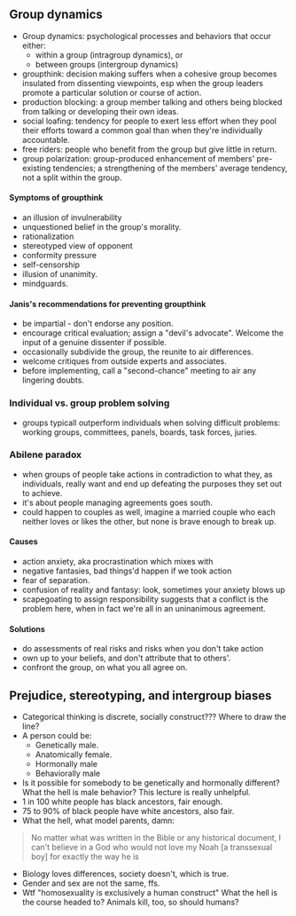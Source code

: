 ## Group dynamics
- Group dynamics: psychological processes and behaviors that occur either:
	- within a group (intragroup dynamics), or
	- between groups (intergroup dynamics)
- groupthink: decision making suffers when a cohesive group becomes insulated from dissenting viewpoints, esp when the group leaders promote a particular solution or course of action.
- production blocking: a group member talking and others being blocked from talking or developing their own ideas.
- social loafing: tendency for people to exert less effort when they pool their efforts toward a common goal than when they're individually accountable.
- free riders: people who benefit from the group but give little in return.
- group polarization: group-produced enhancement of members' pre-existing tendencies; a strengthening of the members' average tendency, not a split within the group.
#### Symptoms of groupthink
- an illusion of invulnerability
- unquestioned belief in the group's morality.
- rationalization
- stereotyped view of opponent
- conformity pressure
- self-censorship
- illusion of unanimity.
- mindguards.
#### Janis's recommendations for preventing groupthink
- be impartial - don't endorse any position.
- encourage critical evaluation; assign a "devil's advocate". Welcome the input of a genuine dissenter if possible.
- occasionally subdivide the group, the reunite to air differences.
- welcome critiques from outside experts and associates.
- before implementing, call a "second-chance" meeting to air any lingering doubts.
### Individual vs. group problem solving
- groups typicall outperform individuals when solving difficult problems: working groups, committees, panels, boards, task forces, juries.
### Abilene paradox
- when groups of people take actions in contradiction to what they, as individuals, really want and end up defeating the purposes they set out to achieve.
- it's about people managing agreements goes south.
- could happen to couples as well, imagine a married couple who each neither loves or likes the other, but none is brave enough to break up.
#### Causes
- action anxiety, aka procrastination which mixes with
- negative fantasies, bad things'd happen if we took action
- fear of separation.
- confusion of reality and fantasy: look, sometimes your anxiety blows up 
- scapegoating to assign responsibility suggests that a conflict is the problem here, when in fact we're all in an uninanimous agreement.
#### Solutions
- do assessments of real risks and risks when you don't take action
- own up to your beliefs, and don't attribute that to others'.
- confront the group, on what you all agree on.
## Prejudice, stereotyping, and intergroup biases
- Categorical thinking is discrete, socially construct??? Where to draw the line?
- A person could be:
	- Genetically male.
	- Anatomically female.
	- Hormonally male
	- Behaviorally male
- Is it possible for somebody to be genetically and hormonally different? What the hell is male behavior? This lecture is really unhelpful.
- 1 in 100 white people has black ancestors, fair enough.
- 75 to 90% of black people have white ancestors, also fair.
- What the hell, what model parents, damn:
> No matter what was written in the Bible or any historical document, I can't believe in a God who would not love my Noah [a transsexual boy] for exactly the way he is

- Biology loves differences, society doesn't, which is true.
- Gender and sex are not the same, ffs.
- Wtf "homosexuality is exclusively a human construct" What the hell is the course headed to? Animals kill, too, so should humans?
